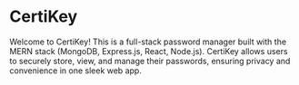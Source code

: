 # CertiKey
Welcome to CertiKey! This is a full-stack password manager built with the MERN stack (MongoDB, Express.js, React, Node.js). CertiKey allows users to securely store, view, and manage their passwords, ensuring privacy and convenience in one sleek web app.
